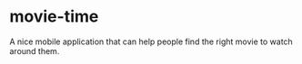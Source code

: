 movie-time
==========

A nice mobile application that can help people find the right movie to watch around them.
